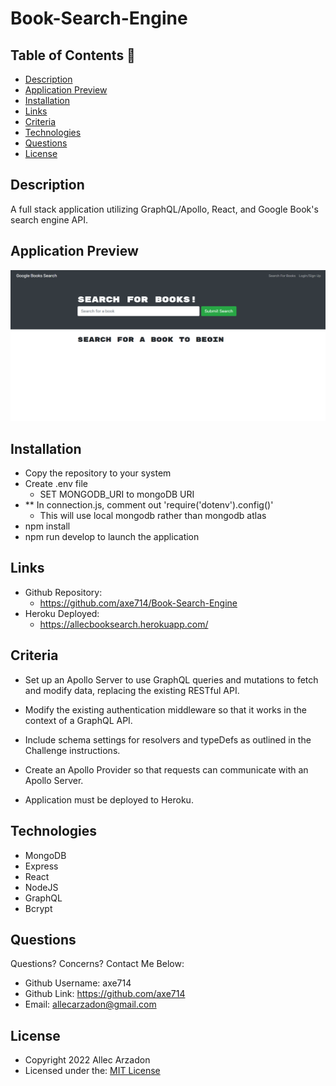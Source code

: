 # Book-Search-Engine

## Table of Contents 📜
- [Description](#description)
- [Application Preview](#application-preview)
- [Installation](#installation)
- [Links](#links)
- [Criteria](#criteria)
- [Technologies](#technologies)
- [Questions](#questions)
- [License](#license)

## Description
A full stack application utilizing GraphQL/Apollo, React, and Google Book's search engine API.

## Application Preview
<p align="left">
    <img alt="Site Demo" src="./client/public/Demo.png">
</p>

## Installation
- Copy the repository to your system
- Create .env file
    - SET MONGODB_URI to mongoDB URI
- ** In connection.js, comment out 'require('dotenv').config()'
    - This will use local mongodb rather than mongodb atlas
- npm install
- npm run develop to launch the application

## Links
-   Github Repository:
    - https://github.com/axe714/Book-Search-Engine
-   Heroku Deployed:
    - https://allecbooksearch.herokuapp.com/


## Criteria
- Set up an Apollo Server to use GraphQL queries and mutations to fetch and modify data, replacing the existing RESTful API.

- Modify the existing authentication middleware so that it works in the context of a GraphQL API.

- Include schema settings for resolvers and typeDefs as outlined in the Challenge instructions.

- Create an Apollo Provider so that requests can communicate with an Apollo Server.

- Application must be deployed to Heroku.

## Technologies
- MongoDB
- Express
- React
- NodeJS
- GraphQL
- Bcrypt

## Questions
Questions? Concerns?  Contact Me Below:
- Github Username: axe714
- Github Link: https://github.com/axe714
- Email: allecarzadon@gmail.com

## License
- Copyright 2022 Allec Arzadon
- Licensed under the: [MIT License](https://opensource.org/licenses/MIT) 